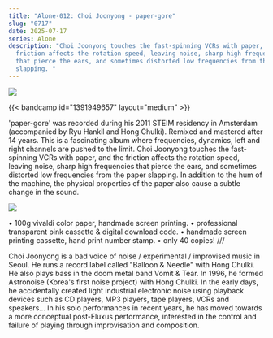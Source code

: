```yaml
---
title: "Alone-012: Choi Joonyong - paper-gore"
slug: "0717"
date: 2025-07-17
series: Alone
description: "Choi Joonyong touches the fast-spinning VCRs with paper, and the
  friction affects the rotation speed, leaving noise, sharp high frequencies
  that pierce the ears, and sometimes distorted low frequencies from the paper
  slapping. "
---
```

![](/images/uploads/paper-gore.jpg)

{{< bandcamp id="1391949657" layout="medium" >}}

'paper-gore' was recorded during his 2011 STEIM residency in Amsterdam (accompanied by Ryu Hankil and Hong Chulki). Remixed and mastered after 14 years. This is a fascinating album where frequencies, dynamics, left and right channels are pushed to the limit. Choi Joonyong touches the fast-spinning VCRs with paper, and the friction affects the rotation speed, leaving noise, sharp high frequencies that pierce the ears, and sometimes distorted low frequencies from the paper slapping. In addition to the hum of the machine, the physical properties of the paper also cause a subtle change in the sound.

![](/images/uploads/choi-2.jpg)

• 100g vivaldi color paper, handmade screen printing.
• professional transparent pink cassette & digital download code.
• handmade screen printing cassette, hand print number stamp.
• only 40 copies!
///

Choi Joonyong is a bad voice of noise / experimental / improvised music in Seoul. He runs a record label called "Balloon & Needle" with Hong Chulki. He also plays bass in the doom metal band Vomit & Tear. In 1996, he formed Astronoise (Korea's first noise project) with Hong Chulki. In the early days, he accidentally created light industrial electronic noise using playback devices such as CD players, MP3 players, tape players, VCRs and speakers... In his solo performances in recent years, he has moved towards a more conceptual post-Fluxus performance, interested in the control and failure of playing through improvisation and composition.
